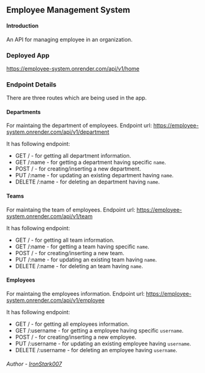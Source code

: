 ## Employee Management System

#### Introduction

An API for managing employee in an organization.

### Deployed App

https://employee-system.onrender.com/api/v1/home

### Endpoint Details

There are three routes which are being used in the app.

#### Departments

For maintaing the department of employees.
Endpoint url: https://employee-system.onrender.com/api/v1/department

It has following endpoint:

- GET / - for getting all department information.
- GET /:name - for getting a department having specific `name`.
- POST / - for creating/inserting a new department.
- PUT /:name - for updating an existing department having `name`.
- DELETE /:name - for deleting an department having `name`.

#### Teams

For maintaing the team of employees.
Endpoint url: https://employee-system.onrender.com/api/v1/team

It has following endpoint:

- GET / - for getting all team information.
- GET /:name - for getting a team having specific `name`.
- POST / - for creating/inserting a new team.
- PUT /:name - for updating an existing team having `name`.
- DELETE /:name - for deleting an team having `name`.

#### Employees

For maintaing the employees information.
Endpoint url: https://employee-system.onrender.com/api/v1/employee

It has following endpoint:

- GET / - for getting all employees information.
- GET /:username - for getting a employee having specific `username`.
- POST / - for creating/inserting a new employee.
- PUT /:username - for updating an existing employee having `username`.
- DELETE /:username - for deleting an employee having `username`.

###### Author - [IronStark007](https://github.com/IronStark007)

